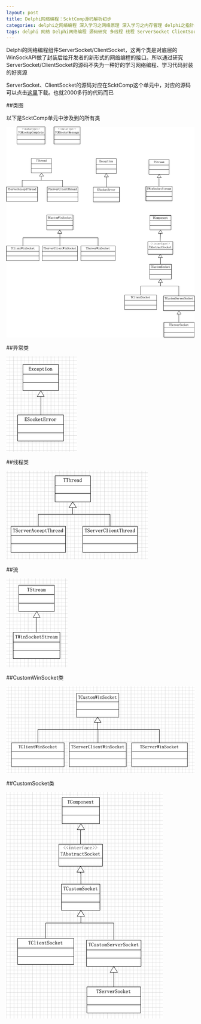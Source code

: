 ```yaml
---
layout: post
title: Delphi网络编程：ScktComp源码解析初步
categories: delphi之网络编程 深入学习之网络原理 深入学习之内存管理 delphi之指针与内存 好资源之学习资源 delphi之多线程
tags: delphi 网络 Delphi网络编程 源码研究 多线程 线程 ServerSocket ClientSocket socket 事件
---
```


Delphi的网络编程组件ServerSocket/ClientSocket，这两个类是对底层的WinSockAPI做了封装后给开发者的新形式的网络编程的接口。所以通过研究ServerSocket/ClientSocket的源码不失为一种好的学习网络编程、学习代码封装的好资源

ServerSocket、ClientSocket的源码对应在ScktComp这个单元中，对应的源码可以点击[这里](../download/20170103/ScktComp.rar)下载。也就2000多行的代码而已

##类图

以下是ScktComp单元中涉及到的所有类

![image](../media/image/2017-01-03/class.png)

##异常类

![image](../media/image/2017-01-03/Exception.png)

##线程类

![image](../media/image/2017-01-03/thread.png)

##流

![image](../media/image/2017-01-03/stream.png)

##CustomWinSocket类

![image](../media/image/2017-01-03/CustomWinSocket.png)

##CustomSocket类

![image](../media/image/2017-01-03/CustomSocket.png)